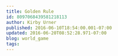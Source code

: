 ```yaml
---
title: Golden Rule
id: 8097068439581218113
author: Kirby Urner
published: 2016-06-10T18:54:00.001-07:00
updated: 2016-06-20T08:52:28.971-07:00
blog: world_game
tags: 
---
```


